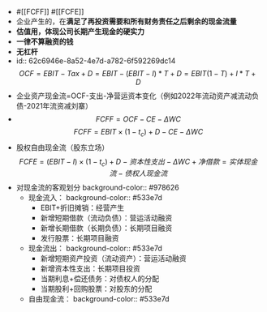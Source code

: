 - #[[FCFF]] #[[FCFE]]
- 企业产生的，在**满足了再投资需要和所有财务责任之后剩余的现金流量**
- **估值用，体现公司长期产生现金的硬实力**
- **一律不算融资的钱**
- **无杠杆**
- id:: 62c6946e-8a52-4e7d-a782-6f592269dc14
  $$OCF=EBIT-Tax+D=EBIT-(EBIT-I)*T+D=EBIT(1-T)+I*T+D$$
- 企业资产现金流=OCF-支出-净营运资本变化（例如2022年流动资产减流动负债-2021年流资减刘寨）
- $$FCFF=OCF-CE-\Delta WC$$
  $$FCFF=EBIT\times (1-t_c)+D-CE-\Delta WC$$
- 股权自由现金流（股东立场）$$FCFE=(EBIT-I)\times(1-t_c)+D-资本性支出-\Delta WC+净借款=实体现金流-债权人现金流$$
- 对现金流的客观划分
  background-color:: #978626
	- 现金流入：
	  background-color:: #533e7d
	  * EBIT+折旧摊销：经营产生
	  * 新增短期借款（流动负债）：营运活动融资
	  * 新增长期借款（长期负债）：长期项目融资
	  * 发行股票：长期项目融资
	- 现金流出：
	  background-color:: #533e7d
	  * 新增短期资产投资（流动资产）：营运活动融资
	  * 新增资本性支出：长期项目投资
	  * 当期利息+偿还债务：对债权人的分配
	  * 当期股利+回购股票：对股东的分配
	- 自由现金流：
	  background-color:: #533e7d